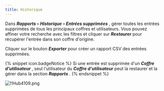 ```yaml
---
title: Historique
---
```

Dans ***Rapports – Historique – Entrées supprimées*** , gérer toutes les entrées supprimées de tous les principaux coffres et utilisateurs. Vous pouvez affiner votre recherche avec les filtres et cliquer sur ***Restaurer*** pour récupérer l'entrée dans son coffre d'origine.  

Cliquer sur le bouton ***Exporter*** pour créer un rapport CSV des entrées supprimées.  

{% snippet icon.badgeNotice %} 
Si une entrée est supprimée d'un ***Coffre d'utilisateur*** , seul l'utilisateur du ***Coffre d'utilisateur*** peut la restaurer et la gérer dans la section ***Rapports*** . 
{% endsnippet %}
 
![!!Hub4109.png](https://webdevolutions.azureedge.net/docs/fr/hub/Hub4109.png) 

